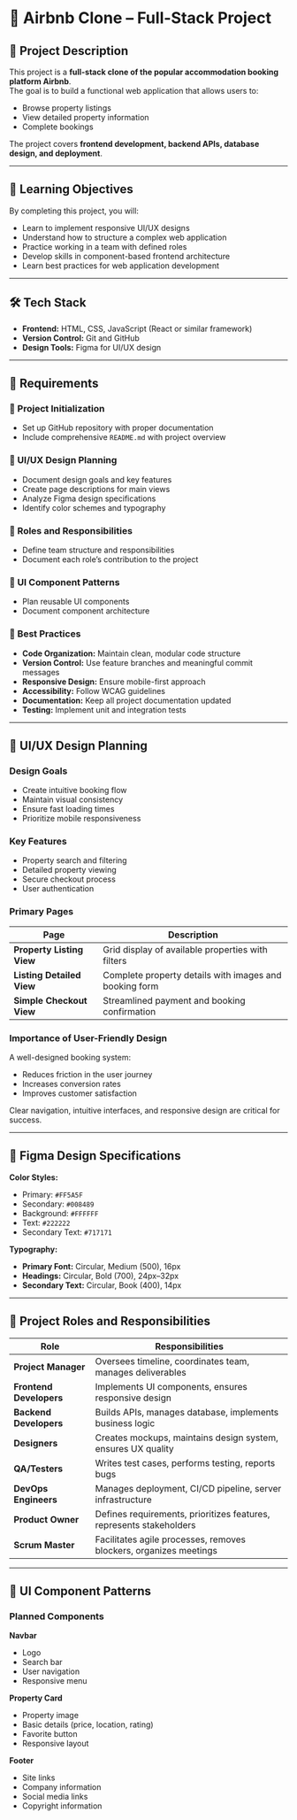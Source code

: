 # 🏡 Airbnb Clone – Full-Stack Project

## 📌 Project Description
This project is a **full-stack clone of the popular accommodation booking platform Airbnb**.  
The goal is to build a functional web application that allows users to:
- Browse property listings  
- View detailed property information  
- Complete bookings  

The project covers **frontend development, backend APIs, database design, and deployment**.

---

## 🎯 Learning Objectives
By completing this project, you will:
- Learn to implement responsive UI/UX designs  
- Understand how to structure a complex web application  
- Practice working in a team with defined roles  
- Develop skills in component-based frontend architecture  
- Learn best practices for web application development  

---

## 🛠️ Tech Stack
- **Frontend:** HTML, CSS, JavaScript (React or similar framework)  
- **Version Control:** Git and GitHub  
- **Design Tools:** Figma for UI/UX design  

---

## 📂 Requirements

### 🔹 Project Initialization
- Set up GitHub repository with proper documentation  
- Include comprehensive `README.md` with project overview  

### 🔹 UI/UX Design Planning
- Document design goals and key features  
- Create page descriptions for main views  
- Analyze Figma design specifications  
- Identify color schemes and typography  

### 🔹 Roles and Responsibilities
- Define team structure and responsibilities  
- Document each role’s contribution to the project  

### 🔹 UI Component Patterns
- Plan reusable UI components  
- Document component architecture  

### 🔹 Best Practices
- **Code Organization:** Maintain clean, modular code structure  
- **Version Control:** Use feature branches and meaningful commit messages  
- **Responsive Design:** Ensure mobile-first approach  
- **Accessibility:** Follow WCAG guidelines  
- **Documentation:** Keep all project documentation updated  
- **Testing:** Implement unit and integration tests  

---

## 🎨 UI/UX Design Planning

### Design Goals
- Create intuitive booking flow  
- Maintain visual consistency  
- Ensure fast loading times  
- Prioritize mobile responsiveness  

### Key Features
- Property search and filtering  
- Detailed property viewing  
- Secure checkout process  
- User authentication  

### Primary Pages
| Page                  | Description |
|------------------------|-------------|
| **Property Listing View** | Grid display of available properties with filters |
| **Listing Detailed View** | Complete property details with images and booking form |
| **Simple Checkout View**  | Streamlined payment and booking confirmation |

### Importance of User-Friendly Design
A well-designed booking system:
- Reduces friction in the user journey  
- Increases conversion rates  
- Improves customer satisfaction  

Clear navigation, intuitive interfaces, and responsive design are critical for success.  

---

## 🎨 Figma Design Specifications

**Color Styles:**  
- Primary: `#FF5A5F`  
- Secondary: `#008489`  
- Background: `#FFFFFF`  
- Text: `#222222`  
- Secondary Text: `#717171`  

**Typography:**  
- **Primary Font:** Circular, Medium (500), 16px  
- **Headings:** Circular, Bold (700), 24px–32px  
- **Secondary Text:** Circular, Book (400), 14px  

---

## 👥 Project Roles and Responsibilities

| Role             | Responsibilities |
|------------------|------------------|
| **Project Manager** | Oversees timeline, coordinates team, manages deliverables |
| **Frontend Developers** | Implements UI components, ensures responsive design |
| **Backend Developers** | Builds APIs, manages database, implements business logic |
| **Designers** | Creates mockups, maintains design system, ensures UX quality |
| **QA/Testers** | Writes test cases, performs testing, reports bugs |
| **DevOps Engineers** | Manages deployment, CI/CD pipeline, server infrastructure |
| **Product Owner** | Defines requirements, prioritizes features, represents stakeholders |
| **Scrum Master** | Facilitates agile processes, removes blockers, organizes meetings |

---

## 🧩 UI Component Patterns

### Planned Components

**Navbar**  
- Logo  
- Search bar  
- User navigation  
- Responsive menu  

**Property Card**  
- Property image  
- Basic details (price, location, rating)  
- Favorite button  
- Responsive layout  

**Footer**  
- Site links  
- Company information  
- Social media links  
- Copyright information  

